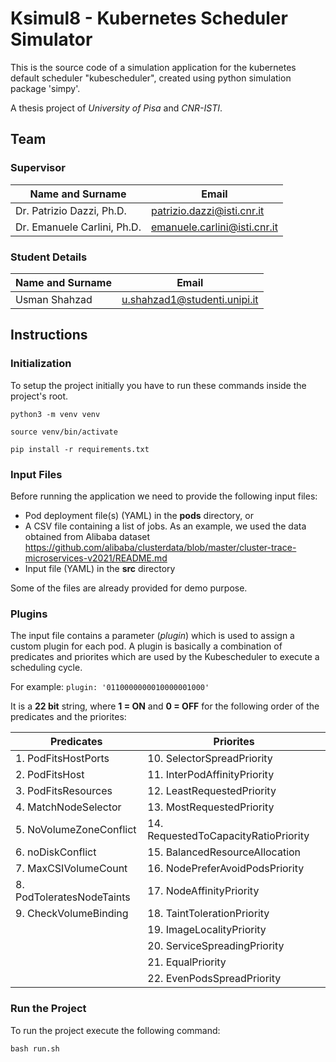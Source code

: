 # Ksimul8 - Kubernetes Scheduler Simulator

This is the source code of a simulation application for the kubernetes default scheduler "kubescheduler", created using python simulation package 'simpy'.

A thesis project of *University of Pisa* and *CNR-ISTI*.

## Team

### Supervisor

|Name and Surname            | Email                       |
|----------------------------|-----------------------------|
|Dr. Patrizio Dazzi, Ph.D.   |patrizio.dazzi@isti.cnr.it   |
|Dr. Emanuele Carlini, Ph.D. |emanuele.carlini@isti.cnr.it |

### Student Details

|Name and Surname  | Email                         |
|------------------|-------------------------------|
|Usman Shahzad     |u.shahzad1@studenti.unipi.it   |

<!-- ## Architecture

![image description](images/architecture.png) -->

## Instructions

### Initialization

To setup the project initially you have to run these commands
inside the project's root.

    python3 -m venv venv

    source venv/bin/activate

    pip install -r requirements.txt

### Input Files

Before running the application we need to provide the following input files:

- Pod deployment file(s) (YAML) in the **pods** directory, or
- A CSV file containing a list of jobs. As an example, we used the data obtained from Alibaba dataset <https://github.com/alibaba/clusterdata/blob/master/cluster-trace-microservices-v2021/README.md>
- Input file (YAML) in the **src** directory

Some of the files are already provided for demo purpose.

### Plugins

The input file contains a parameter (*plugin*) which is used to assign a custom plugin for each pod. A plugin is basically a combination of predicates and priorites which are used by the Kubescheduler to execute a scheduling cycle.

For example: `plugin: '0110000000010000001000'`

It is a **22 bit** string, where **1 = ON** and **0 = OFF** for the following order of the predicates and the priorites:

|Predicates                | Priorites                          |
|--------------------------|------------------------------------|
|1. PodFitsHostPorts       |10. SelectorSpreadPriority          |
|2. PodFitsHost            |11. InterPodAffinityPriority        |
|3. PodFitsResources       |12. LeastRequestedPriority          |
|4. MatchNodeSelector      |13. MostRequestedPriority           |
|5. NoVolumeZoneConflict   |14. RequestedToCapacityRatioPriority|
|6. noDiskConflict         |15. BalancedResourceAllocation      |
|7. MaxCSIVolumeCount      |16. NodePreferAvoidPodsPriority     |
|8. PodToleratesNodeTaints |17. NodeAffinityPriority            |
|9. CheckVolumeBinding     |18. TaintTolerationPriority         |
|                          |19. ImageLocalityPriority           |
|                          |20. ServiceSpreadingPriority        |
|                          |21. EqualPriority                   |
|                          |22. EvenPodsSpreadPriority          |

### Run the Project

To run the project execute the following command:

    bash run.sh
